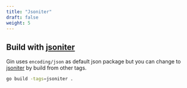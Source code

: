 ```yaml
---
title: "Jsoniter"
draft: false
weight: 5
---
```


## Build with [jsoniter](https://github.com/json-iterator/go)

Gin uses `encoding/json` as default json package but you can change to [jsoniter](https://github.com/json-iterator/go) by build from other tags.

```sh
go build -tags=jsoniter .
```
